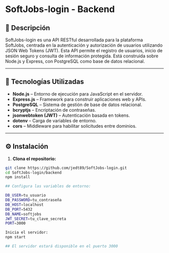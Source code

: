 # SoftJobs-login - Backend

## 📘 Descripción

SoftJobs-login es una API RESTful desarrollada para la plataforma SoftJobs, centrada en la autenticación y autorización de usuarios utilizando JSON Web Tokens (JWT). Esta API permite el registro de usuarios, inicio de sesión seguro y consulta de información protegida. Está construida sobre Node.js y Express, con PostgreSQL como base de datos relacional.

---

## 🚀 Tecnologías Utilizadas

- **Node.js** – Entorno de ejecución para JavaScript en el servidor.
- **Express.js** – Framework para construir aplicaciones web y APIs.
- **PostgreSQL** – Sistema de gestión de base de datos relacional.
- **bcryptjs** – Encriptación de contraseñas.
- **jsonwebtoken (JWT)** – Autenticación basada en tokens.
- **dotenv** – Carga de variables de entorno.
- **cors** – Middleware para habilitar solicitudes entre dominios.

---

## ⚙️ Instalación

1. **Clona el repositorio:**

```bash
git clone https://github.com/jedt89/SoftJobs-login.git
cd SoftJobs-login/backend
npm install

## Configura las variables de entorno:

DB_USER=tu_usuario
DB_PASSWORD=tu_contraseña
DB_HOST=localhost
DB_PORT=5432
DB_NAME=softjobs
JWT_SECRET=tu_clave_secreta
PORT=3000

Inicia el servidor:
npm start

## El servidor estará disponible en el puerto 3000
